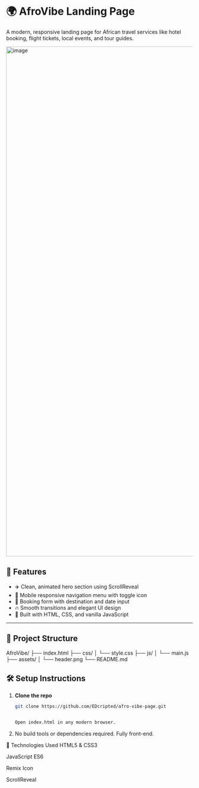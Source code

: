 # 🌍 AfroVibe Landing Page

A modern, responsive landing page for African travel services like hotel booking, flight tickets, local events, and tour guides.


<img width="1920" height="1377" alt="image" src="https://github.com/user-attachments/assets/f1bb8e6e-fecf-485b-838e-1ec17ddb0c07" />



## 🚀 Features

- ✈️ Clean, animated hero section using ScrollReveal
- 📱 Mobile responsive navigation menu with toggle icon
- 🧭 Booking form with destination and date input
- 🔥 Smooth transitions and elegant UI design
- 🧩 Built with HTML, CSS, and vanilla JavaScript

---

## 📁 Project Structure

AfroVibe/
├── index.html
├── css/
│ └── style.css
├── js/
│ └── main.js
├── assets/
│ └── header.png
└── README.md



## 🛠️ Setup Instructions

1. **Clone the repo**

   ```bash
   git clone https://github.com/EDcripted/afro-vibe-page.git


   Open index.html in any modern browser.

2. No build tools or dependencies required. Fully front-end.

   
🧠 Technologies Used
HTML5 & CSS3

JavaScript ES6

Remix Icon

ScrollReveal
   
